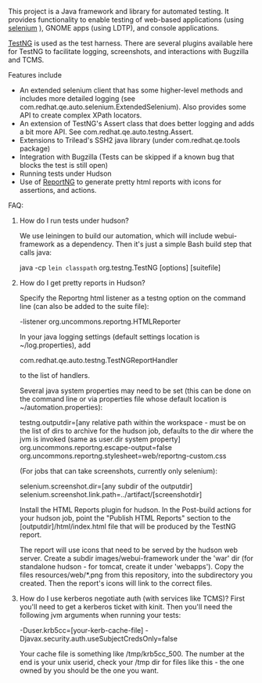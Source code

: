 This project is a Java framework and library for automated testing.
It provides functionality to enable testing of web-based applications
(using [selenium](http://seleniumhq.org/) ), GNOME apps (using LDTP), and
console applications.

[TestNG](http://testng.org) is used as the test harness.  There are
several plugins available here for TestNG to facilitate logging,
screenshots, and interactions with Bugzilla and TCMS.

Features include 

* An extended selenium client that has some
higher-level methods and includes more detailed logging (see
com.redhat.qe.auto.selenium.ExtendedSelenium).  Also provides some API
to create complex XPath locators.
* An extension of TestNG's Assert class that does better logging and
adds a bit more API.  See com.redhat.qe.auto.testng.Assert.
* Extensions to Trilead's SSH2 java library (under
com.redhat.qe.tools package)
* Integration with Bugzilla (Tests can be skipped if a known bug that
blocks the test is still open)
* Running tests under Hudson
* Use of [ReportNG](http://reportng.uncommons.org/) to generate pretty
html reports with icons for assertions, and actions.

FAQ:

1) How do I run tests under hudson? 

   We use leiningen to build our automation, which will include
   webui-framework as a dependency.  Then it's just a simple Bash
   build step that calls java:

    java -cp `lein classpath` org.testng.TestNG [options] [suitefile]
    
2) How do I get pretty reports in Hudson?  

   Specify the Reportng html listener as a testng option on the
   command line (can also be added to the suite file):
 
     -listener org.uncommons.reportng.HTMLReporter

   In your java logging settings (default settings location is
   ~/log.properties), add

     com.redhat.qe.auto.testng.TestNGReportHandler

   to the list of handlers.

   Several java system properties may need to be set (this can be done
   on the command line or via properties file whose default location
   is ~/automation.properties):
 
     testng.outputdir=[any relative path within the workspace - must
     	  be on the list of dirs to archive for the hudson job,
     	  defaults to the dir where the jvm is invoked (same as
     	  user.dir system property]
     org.uncommons.reportng.escape-output=false
     org.uncommons.reportng.stylesheet=web/reportng-custom.css

    
   (For jobs that can take screenshots, currently only selenium):

     selenium.screenshot.dir=[any subdir of the outputdir]    
     selenium.screenshot.link.path=../artifact/[screenshotdir]

   Install the HTML Reports plugin for hudson.  In the
   Post-build actions for your hudson job, point the "Publish HTML
   Reports" section to the [outputdir]/html/index.html file that will
   be produced by the TestNG report.

   The report will use icons that need to be served by the hudson web
   server.  Create a subdir images/webui-framework under the 'war' dir
   (for standalone hudson - for tomcat, create it under 'webapps').
   Copy the files resources/web/*.png from this repository, into the
   subdirectory you created.  Then the report's icons will link to the
   correct files.
   	  
3) How do I use kerberos negotiate auth (with services like TCMS)?
   First you'll need to get a kerberos ticket with kinit. Then you'll
   need the following jvm arguments when running your tests:

     -Duser.krb5cc=[your-kerb-cache-file] -Djavax.security.auth.useSubjectCredsOnly=false 
   
   Your cache file is something like /tmp/krb5cc_500.  The number at
   the end is your unix userid, check your /tmp dir for files like
   this - the one owned by you should be the one you want.
